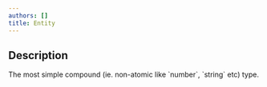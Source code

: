 ```yaml
---
authors: []
title: Entity
---
```


## Description

The most simple compound (ie. non-atomic like \`number\`, \`string\` etc) type.
